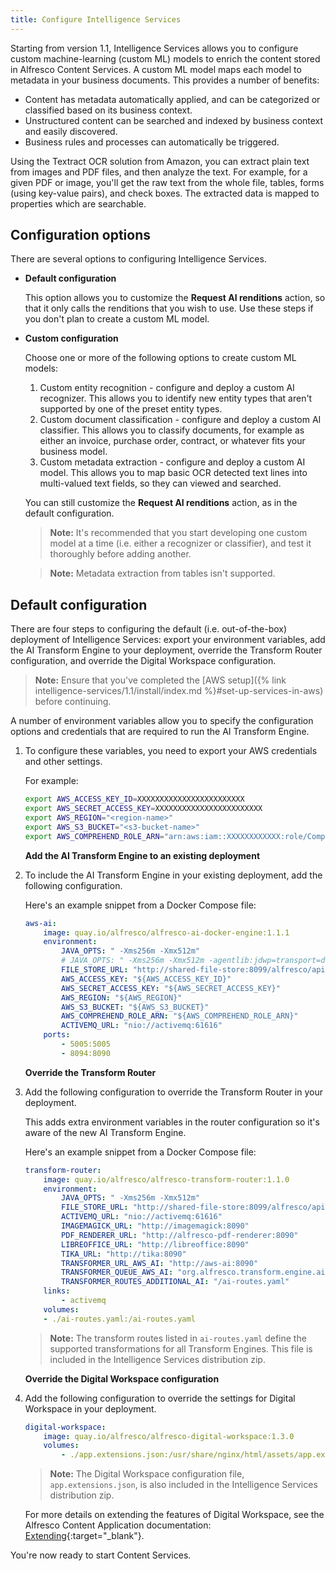 ```yaml
---
title: Configure Intelligence Services
---
```


Starting from version 1.1, Intelligence Services allows you to configure custom machine-learning (custom ML) models to enrich the content stored in Alfresco Content Services. A custom ML model maps each model to metadata in your business documents. This provides a number of benefits:

* Content has metadata automatically applied, and can be categorized or classified based on its business context.
* Unstructured content can be searched and indexed by business context and easily discovered.
* Business rules and processes can automatically be triggered.

Using the Textract OCR solution from Amazon, you can extract plain text from images and PDF files, and then analyze the text. For example, for a given PDF or image, you'll get the raw text from the whole file, tables, forms (using key-value pairs), and check boxes. The extracted data is mapped to properties which are searchable.

## Configuration options

There are several options to configuring Intelligence Services.

* **Default configuration**

    This option allows you to customize the **Request AI renditions** action, so that it only calls the renditions that you wish to use. Use these steps if you don't plan to create a custom ML model.

* **Custom configuration**

    Choose one or more of the following options to create custom ML models:

    1. Custom entity recognition - configure and deploy a custom AI recognizer. This allows you to identify new entity types that aren't supported by one of the preset entity types.
    2. Custom document classification - configure and deploy a custom AI classifier. This allows you to classify documents, for example as either an invoice, purchase order, contract, or whatever fits your business model.
    3. Custom metadata extraction - configure and deploy a custom AI model. This allows you to map basic OCR detected text lines into multi-valued text fields, so they can viewed and searched.

    You can still customize the **Request AI renditions** action, as in the default configuration.

    > **Note:** It's recommended that you start developing one custom model at a time (i.e. either a recognizer or classifier), and test it thoroughly before adding another.

    > **Note:** Metadata extraction from tables isn't supported.

## Default configuration

There are four steps to configuring the default (i.e. out-of-the-box) deployment of Intelligence Services: export your environment variables, add the AI Transform Engine to your deployment, override the Transform Router configuration, and override the Digital Workspace configuration.

> **Note:** Ensure that you've completed the [AWS setup]({% link intelligence-services/1.1/install/index.md %}#set-up-services-in-aws) before continuing.

A number of environment variables allow you to specify the configuration options and credentials that are required to run the AI Transform Engine.

1. To configure these variables, you need to export your AWS credentials and other settings.

    For example:

    ```bash
    export AWS_ACCESS_KEY_ID=XXXXXXXXXXXXXXXXXXXXXXXX
    export AWS_SECRET_ACCESS_KEY=XXXXXXXXXXXXXXXXXXXXXXXX
    export AWS_REGION="<region-name>"
    export AWS_S3_BUCKET="<s3-bucket-name>"
    export AWS_COMPREHEND_ROLE_ARN="arn:aws:iam::XXXXXXXXXXXX:role/ComprehendAsyncJobs"
    ```

    **Add the AI Transform Engine to an existing deployment**

2. To include the AI Transform Engine in your existing deployment, add the following configuration.

    Here's an example snippet from a Docker Compose file:

    ```yaml
    aws-ai:
        image: quay.io/alfresco/alfresco-ai-docker-engine:1.1.1
        environment:
            JAVA_OPTS: " -Xms256m -Xmx512m"
            # JAVA_OPTS: " -Xms256m -Xmx512m -agentlib:jdwp=transport=dt_socket,server=y,suspend=n,address=*:5005 "
            FILE_STORE_URL: "http://shared-file-store:8099/alfresco/api/-default-/private/sfs/versions/1/file"
            AWS_ACCESS_KEY: "${AWS_ACCESS_KEY_ID}"
            AWS_SECRET_ACCESS_KEY: "${AWS_SECRET_ACCESS_KEY}"
            AWS_REGION: "${AWS_REGION}"
            AWS_S3_BUCKET: "${AWS_S3_BUCKET}"
            AWS_COMPREHEND_ROLE_ARN: "${AWS_COMPREHEND_ROLE_ARN}"
            ACTIVEMQ_URL: "nio://activemq:61616"
        ports:
            - 5005:5005
            - 8094:8090
    ```

    **Override the Transform Router**

3. Add the following configuration to override the Transform Router in your deployment.

    This adds extra environment variables in the router configuration so it's aware of the new AI Transform Engine.

    Here's an example snippet from a Docker Compose file:

    ```yaml
    transform-router:
        image: quay.io/alfresco/alfresco-transform-router:1.1.0
        environment:
            JAVA_OPTS: " -Xms256m -Xmx512m"
            FILE_STORE_URL: "http://shared-file-store:8099/alfresco/api/-default-/private/sfs/versions/1/file"
            ACTIVEMQ_URL: "nio://activemq:61616"
            IMAGEMAGICK_URL: "http://imagemagick:8090"
            PDF_RENDERER_URL: "http://alfresco-pdf-renderer:8090"
            LIBREOFFICE_URL: "http://libreoffice:8090"
            TIKA_URL: "http://tika:8090"
            TRANSFORMER_URL_AWS_AI: "http://aws-ai:8090"
            TRANSFORMER_QUEUE_AWS_AI: "org.alfresco.transform.engine.ai-aws.acs"
            TRANSFORMER_ROUTES_ADDITIONAL_AI: "/ai-routes.yaml"
        links:
            - activemq
        volumes:
        - ./ai-routes.yaml:/ai-routes.yaml
    ```

    > **Note:** The transform routes listed in `ai-routes.yaml` define the supported transformations for all Transform Engines. This file is included in the Intelligence Services distribution zip.

    **Override the Digital Workspace configuration**

4. Add the following configuration to override the settings for Digital Workspace in your deployment.

    ```yaml
    digital-workspace:
        image: quay.io/alfresco/alfresco-digital-workspace:1.3.0
        volumes:
            - ./app.extensions.json:/usr/share/nginx/html/assets/app.extensions.json
    ```

    > **Note:** The Digital Workspace configuration file, `app.extensions.json`, is also included in the Intelligence Services distribution zip.

    For more details on extending the features of Digital Workspace, see the Alfresco Content Application documentation: [Extending](https://alfresco-content-app.netlify.com/#/extending/){:target="_blank"}.

You're now ready to start Content Services.
